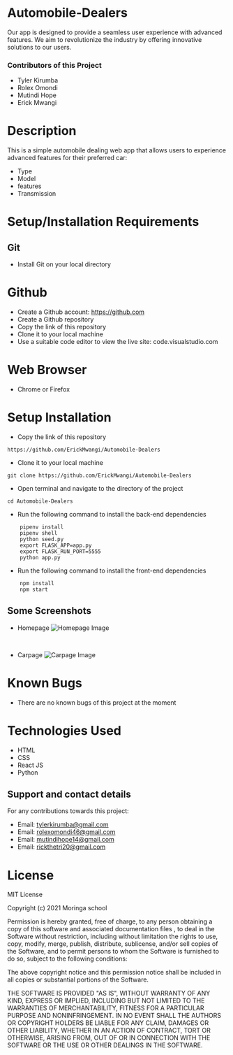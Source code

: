 # Automobile-Dealers
Our app is designed to provide a seamless user experience with advanced features. We aim to revolutionize the industry by offering innovative solutions to our users.

### Contributors of this Project
* Tyler Kirumba 
* Rolex Omondi
* Mutindi Hope
* Erick Mwangi

# Description
This is a simple automobile dealing web app that allows users to experience advanced features for their preferred car:
* Type
* Model
* features
* Transmission

# Setup/Installation Requirements
## Git
* Install Git on your local directory
# Github
* Create a Github account: https://github.com
* Create a Github repository
* Copy the link of this repository
* Clone it to your local machine
* Use a suitable code editor to view the live site: code.visualstudio.com
# Web Browser
* Chrome or Firefox
# Setup Installation
* Copy the link of this repository
```
https://github.com/ErickMwangi/Automobile-Dealers
```
* Clone it to your local machine
```
git clone https://github.com/ErickMwangi/Automobile-Dealers
```
* Open terminal and navigate to the directory of the project
```
cd Automobile-Dealers
```
* Run the following command to install the back-end dependencies
```
    pipenv install
    pipenv shell
    python seed.py
    export FLASK_APP=app.py
    export FLASK_RUN_PORT=5555
    python app.py

```
* Run the following command to install the front-end dependencies
```
    npm install
    npm start

```
## Some Screenshots
* Homepage
![Homepage Image](client/build/images/homepage.jpeg)

<br />

* Carpage
![Carpage Image](client/build/images/carpage.jpeg)

# Known Bugs
* There are no known bugs of this project at the moment
# Technologies Used
* HTML
* CSS
* React JS
* Python
## Support and contact details
For any contributions towards this project:
* Email: tylerkirumba@gmail.com
* Email: rolexomondi46@gmail.com
* Email: mutindihope14@gmail.com
* Email: rickthetri20@gmail.com
# License
MIT License

Copyright (c) 2021 Moringa school

Permission is hereby granted, free of charge, to any person obtaining a copy of this software and associated documentation files , to deal in the Software without restriction, including without limitation the rights to use, copy, modify, merge, publish, distribute, sublicense, and/or sell copies of the Software, and to permit persons to whom the Software is furnished to do so, subject to the following conditions:

The above copyright notice and this permission notice shall be included in all copies or substantial portions of the Software.

THE SOFTWARE IS PROVIDED "AS IS", WITHOUT WARRANTY OF ANY KIND, EXPRESS OR IMPLIED, INCLUDING BUT NOT LIMITED TO THE WARRANTIES OF MERCHANTABILITY, FITNESS FOR A PARTICULAR PURPOSE AND NONINFRINGEMENT. IN NO EVENT SHALL THE AUTHORS OR COPYRIGHT HOLDERS BE LIABLE FOR ANY CLAIM, DAMAGES OR OTHER LIABILITY, WHETHER IN AN ACTION OF CONTRACT, TORT OR OTHERWISE, ARISING FROM, OUT OF OR IN CONNECTION WITH THE SOFTWARE OR THE USE OR OTHER DEALINGS IN THE SOFTWARE.